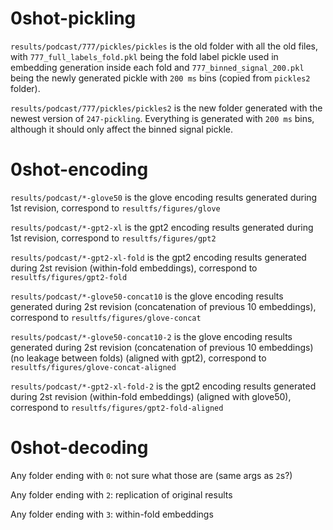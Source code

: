 # 0shot-pickling
`results/podcast/777/pickles/pickles` is the old folder with all the old files, with `777_full_labels_fold.pkl` being the fold label pickle used in embedding generation inside each fold and `777_binned_signal_200.pkl` being the newly generated pickle with `200 ms` bins (copied from `pickles2` folder).

`results/podcast/777/pickles/pickles2` is the new folder generated with the newest version of `247-pickling`. Everything is generated with `200 ms` bins, although it should only affect the binned signal pickle.


# 0shot-encoding

`results/podcast/*-glove50` is the glove encoding results generated during 1st revision, correspond to `resultfs/figures/glove`

`results/podcast/*-gpt2-xl` is the gpt2 encoding results generated during 1st revision, correspond to `resultfs/figures/gpt2`

`results/podcast/*-gpt2-xl-fold` is the gpt2 encoding results generated during 2st revision (within-fold embeddings), correspond to `resultfs/figures/gpt2-fold`

`results/podcast/*-glove50-concat10` is the glove encoding results generated during 2st revision (concatenation of previous 10 embeddings), correspond to `resultfs/figures/glove-concat`

`results/podcast/*-glove50-concat10-2` is the glove encoding results generated during 2st revision (concatenation of previous 10 embeddings) (no leakage between folds) (aligned with gpt2), correspond to `resultfs/figures/glove-concat-aligned`

`results/podcast/*-gpt2-xl-fold-2` is the gpt2 encoding results generated during 2st revision (within-fold embeddings) (aligned with glove50), correspond to `resultfs/figures/gpt2-fold-aligned`


# 0shot-decoding

Any folder ending with `0`: not sure what those are (same args as `2`s?)

Any folder ending with `2`: replication of original results

Any folder ending with `3`: within-fold embeddings


